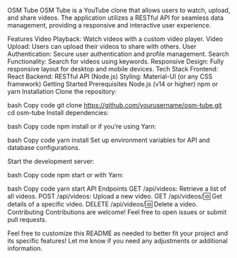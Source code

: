 OSM Tube
OSM Tube is a YouTube clone that allows users to watch, upload, and share videos. The application utilizes a RESTful API for seamless data management, providing a responsive and interactive user experience.

Features
Video Playback: Watch videos with a custom video player.
Video Upload: Users can upload their videos to share with others.
User Authentication: Secure user authentication and profile management.
Search Functionality: Search for videos using keywords.
Responsive Design: Fully responsive layout for desktop and mobile devices.
Tech Stack
Frontend: React
Backend: RESTful API (Node.js)
Styling: Material-UI (or any CSS framework)
Getting Started
Prerequisites
Node.js (v14 or higher)
npm or yarn
Installation
Clone the repository:

bash
Copy code
git clone https://github.com/yourusername/osm-tube.git
cd osm-tube
Install dependencies:

bash
Copy code
npm install
or if you’re using Yarn:

bash
Copy code
yarn install
Set up environment variables for API and database configurations.

Start the development server:

bash
Copy code
npm start
or with Yarn:

bash
Copy code
yarn start
API Endpoints
GET /api/videos: Retrieve a list of all videos.
POST /api/videos: Upload a new video.
GET /api/videos/:id: Get details of a specific video.
DELETE /api/videos/:id: Delete a video.
Contributing
Contributions are welcome! Feel free to open issues or submit pull requests.


Feel free to customize this README as needed to better fit your project and its specific features! Let me know if you need any adjustments or additional information.
